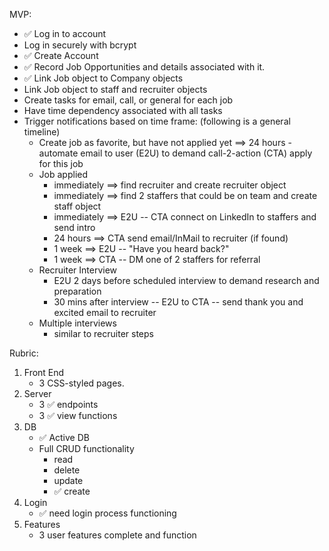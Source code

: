 MVP:

- ✅ Log in to account
- Log in securely with bcrypt
- ✅ Create Account
- ✅ Record Job Opportunities and details associated with it.
- ✅ Link Job object to Company objects
- Link Job object to staff and recruiter objects
- Create tasks for email, call, or general for each job
- Have time dependency associated with all tasks
- Trigger notifications based on time frame: (following is a general timeline)
    - Create job as favorite, but have not applied yet ==> 24 hours - automate email to user (E2U) to demand call-2-action (CTA) apply for this job
    - Job applied
        - immediately ==> find recruiter and create recruiter object
        - immediately ==> find 2 staffers that could be on team and create staff object
        - immediately ==> E2U -- CTA connect on LinkedIn to staffers and send intro
        - 24 hours ==> CTA send email/InMail to recruiter (if found)
        - 1 week ==> E2U -- "Have you heard back?"
        - 1 week ==> CTA -- DM one of 2 staffers for referral
    - Recruiter Interview
        - E2U 2 days before scheduled interview to demand research and preparation
        - 30 mins after interview -- E2U to CTA -- send thank you and excited email to recruiter
    - Multiple interviews
        - similar to recruiter steps



Rubric:

1. Front End
    - 3 CSS-styled pages.
2. Server
    - 3 ✅ endpoints
    - 3 ✅ view functions
3. DB
    - ✅ Active DB
    - Full CRUD functionality
        - read
        - delete
        - update
        - ✅ create
4. Login
    - ✅ need login process functioning
5. Features
    - 3 user features complete and function